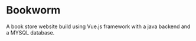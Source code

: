 # Bookworm
A book store website build using Vue.js framework with a java backend and a MYSQL database. 
